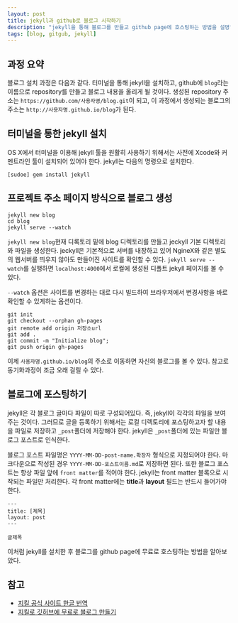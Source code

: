 ```yaml
---
layout: post
title: jekyll과 github로 블로그 시작하기
description: "jekyll을 통해 블로그를 만들고 github page에 호스팅하는 방법을 설명"
tags: [blog, gitgub, jekyll]
---
```


## 과정 요약

블로그 설치 과정은 다음과 같다. 터미널을 통해 jekyll을 설치하고, github에 `blog`라는 이름으로 repository를 만들고 블로그 내용을 올리게 될 것이다. 생성된 repository 주소는 `https://github.com/사용자명/blog.git`이 되고, 이 과정에서 생성되는 블로그의 주소는 `http://사용자명.github.io/blog`가 된다.

## 터미널을 통한 jekyll 설치

OS X에서 터미널을 이용해 jekyll 툴을 원활히 사용하기 위해서는 사전에 Xcode와 커멘트라인 툴이 설치되어 있어야 한다. jekyll는 다음의 명령으로 설치한다.

	[sudoe] gem install jekyll

## 프로젝트 주소 페이지 방식으로 블로그 생성

	jekyll new blog
	cd blog
	jekyll serve --watch

`jekyll new blog`현재 디록토리 밑에 blog 디렉토리를 만들고 jeckyll 기본 디렉토리와 파일을 생성한다. jeckyll은 기본적으로 서버를 내장하고 있어 NgineX와 같은 별도의 웹서버를 띄우지 않아도 만들어진 사이트를 확인할 수 있다. `jekyll serve --watch`를 실행하면 `localhost:4000`에서 로컬에 생성된 디폴트 jekyll 페이지를 볼 수 있다.

`--watch` 옵션은 사이트를 변경하는 대로 다시 빌드하여 브라우저에서 변경사항을 바로 확인할 수 있게하는 옵션이다.

	git init
	git checkout --orphan gh-pages
	git remote add origin 저장소url
	git add .
	git commit -m "Initialize blog";
	git push origin gh-pages

이제 `사용자명.github.io/blog`의 주소로 이동하면 자신의 블로그를 볼 수 있다. 참고로 동기화과정이 조금 오래 걸릴 수 있다.

## 블로그에 포스팅하기
jekyll은 각 블로그 글마다 파일이 따로 구성되어있다. 즉, jekyll이 각각의 파일을 보여주는 것이다. 그러므로 글을 등록하기 위해서는 로컬 디렉토리에 포스팅하고자 할 내용을 파일로 저장하고 `_post`폴더에 저장해야 한다. jekyll은 `_post`폴더에 있는 파일만 블로그 포스트로 인식한다.

블로그 포스트 파일명은 `YYYY-MM-DD-post-name.확장자` 형식으로 지정되어야 한다. 마크다운으로 작성된 경우 `YYYY-MM-DD-포스트이름.md`로 저장하면 된다. 또한 블로그 포스트는 항상 파일 앞에 `front matter`를 적어야 한다. jekyll는 front matter 블록으로 시작되는 파일만 처리한다. 각 front matter에는 **title**과 **layout** 필드는 반드시 들어가야 한다.

	---
	title: [제목]
	layout: post
	---

	글제목

이처럼 jekyll를 설치한 후 블로그를 github page에 무료로 호스팅하는 방법을 알아보았다.

## 참고

* [지킬 공식 사이트 한글 번역](http://svperstarz.github.io/jekyll-docs-ko/)
* [지킬로 깃허브에 무료로 블로그 만들기](https://nolboo.github.io/blog/2013/10/15/free-blog-with-github-jekyll/)